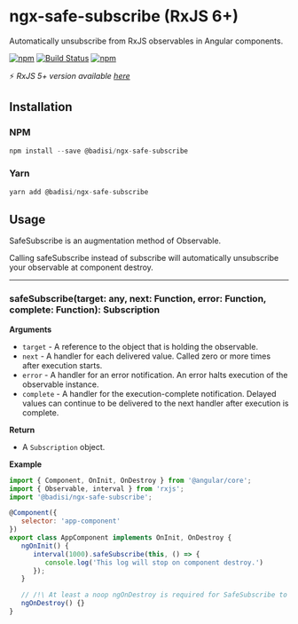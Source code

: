 # ngx-safe-subscribe (RxJS 6+)

Automatically unsubscribe from RxJS observables in Angular components.

[![npm](https://img.shields.io/npm/dt/@badisi/ngx-safe-subscribe.svg)]()
[![Build Status](https://travis-ci.org/Badisi/ngx-safe-subscribe.svg?branch=master)](https://travis-ci.org/Badisi/ngx-safe-subscribe)
[![npm](https://img.shields.io/npm/l/@badisi/ngx-safe-subscribe.svg)]()

:zap: *RxJS 5+ version available [here](https://github.com/Badisi/ngx-safe-subscribe/tree/rxjs-5x)*


## Installation

### NPM

```js
npm install --save @badisi/ngx-safe-subscribe
```

### Yarn

```js
yarn add @badisi/ngx-safe-subscribe
```

## Usage

SafeSubscribe is an augmentation method of Observable.  

Calling safeSubscribe instead of subscribe will automatically unsubscribe your observable at component destroy.

---------------------------------------

### safeSubscribe(target: any, next: Function, error: Function, complete: Function): Subscription

__Arguments__

* `target` - A reference to the object that is holding the observable.
* `next` - A handler for each delivered value. Called zero or more times after execution starts.
* `error` - A handler for an error notification. An error halts execution of the observable instance.
* `complete` - A handler for the execution-complete notification. Delayed values can continue to be delivered to the next handler after execution is complete.

__Return__

* A `Subscription` object.

__Example__

```js
import { Component, OnInit, OnDestroy } from '@angular/core';
import { Observable, interval } from 'rxjs';
import '@badisi/ngx-safe-subscribe';

@Component({
   selector: 'app-component'
})
export class AppComponent implements OnInit, OnDestroy {
   ngOnInit() {
      interval(1000).safeSubscribe(this, () => {
         console.log('This log will stop on component destroy.')
      });
   }

   // /!\ At least a noop ngOnDestroy is required for SafeSubscribe to work !
   ngOnDestroy() {}
}
```
